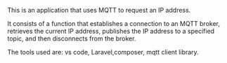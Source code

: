 This is an application that uses MQTT to request an IP address.

It consists of a function that establishes a connection to an MQTT broker, retrieves the current IP address, publishes the IP address to a specified topic, and then disconnects from the broker.

The tools used are: vs code, Laravel,composer, mqtt client library.
